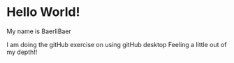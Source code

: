# Hello World! 

My name is BaerliBaer

I am doing the gitHub exercise on using gitHub desktop
Feeling a little out of my depth!!
